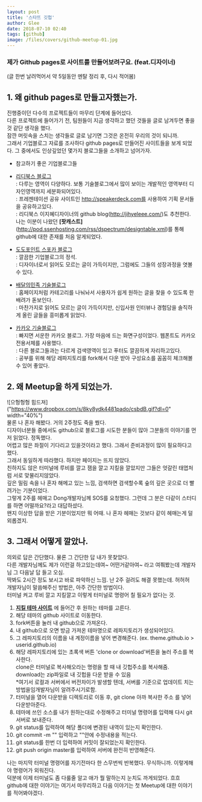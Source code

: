 ```yaml
---
layout: post
title: '스타뜨 깃헙'
author: Glee
date: 2018-07-10 02:40
tags: [github]
image: /files/covers/github-meetup-01.jpg
---
```


### 제가 Github pages로 사이트를 만들어보려구요. (feat.디자이너)  
(글 한번 날려먹어서 약 5일동안 멘탈 정리 후, 다시 적어봄)  

## 1. 왜 github pages로 만들고자했는가.  
진행중이던 다수의 프로젝트들이 마무리 단계에 들어섰다.  
다른 프로젝트에 들어가기 전, 팀원들이 지금 생각하고 했던 것들을 글로 남겨두면 좋을 것 같단 생각을 했다.  
잠깐 머릿속을 스치는 생각들로 글로 남기면 그것은 온전히 우리의 것이 되니까.  
그래서 기업블로그 자료를 조사하다 github pages로 만들어진 사이트들을 보게 되었다. 그 중에서도 인상깊었던 몇가지 블로그들을 소개하고 넘어가자.  

- 참고하기 좋은 기업블로그들  
 - [리디북스 블로그](http://www.ridicorp.com/blog/)  
   : 다루는 영역이 다양하다. 보통 기술블로그에서 많이 보이는 개발적인 영역부터 디자인영역까지 세분화되어있다.  
   : 프레젠테이션 공유 사이트인 http://speakerdeck.com를 사용하여 기획 문서들을 공유하고있다.  
   : 리디북스 이지혜디자이너의 github blog(http://jihyeleee.com/)도 추천한다. 나는 이분이 나왔던 **[팟캐스트]**(http://pod.ssenhosting.com/rss/dspectrum/designtable.xml)를 통해 github에 대한 존재를 처음 알게되었다. 
   
 - [도도포인트 스포카 블로그](https://spoqa.github.io/)  
    : 깔끔한 기업블로그의 정석.  
    : 디자이너로서 읽어도 모르는 글이 가득이지만, 그럼에도 그들의 성장과정을 엿볼 수 있다.  
  
 - [배달의민족 기술블로그](http://woowabros.github.io/)  
    : 홈페이지처럼 카테고리를 나눠놔서 사용자가 쉽게 원하는 글을 찾을 수 있도록 한 배려가 돋보인다.  
    : 마찬가지로 읽어도 모르는 글이 가득이지만, 신입사원 인터뷰나 경험담을 솔직하게 올린 글들을 흥미롭게 읽었다.  
  
 - [카카오 기술블로그](http://tech.kakao.com/)  
    : 빠지면 서운한 카카오 블로그. 가장 마음에 드는 화면구성이었다. 웹폰트도 카카오전용서체를 사용했다.  
    : 다른 블로그들과는 다르게 검색영역이 있고 푸터도 깔끔하게 자리하고있다.  
    : 공부를 위해 해당 레파지토리를 fork해서 다운 받아 구성요소를 꼼꼼히 체크해볼 수 있어 좋았다.  


## 2. 왜 Meetup을 하게 되었는가.
![으헝헝헝 힘드져]("https://www.dropbox.com/s/8ky8ydk4481pado/csbdB.gif?dl=0" width="40%")  
물론 나 혼자 해봤다. 거의 2주정도 죽을 쒔다.  
디자이너분들 중에서도 github으로 블로그를 시도한 분들이 많아 그분들의 이야기를 먼저 읽었다. 정독했다.  
어렵고 많은 좌절이 기다리고 있을것이라고 했다. 그래서 준비과정이 많이 필요하다고 했다.  
그래서 동일하게 따라했다. 하지만 페이지는 뜨지 않았다.  
친하지도 않은 터미널에 루비를 깔고 잼을 깔고 지킬을 깔았지만 그들은 엇갈린 태엽처럼 서로 맞물리지않았다.  
깊은 밀림 속을 나 혼자 해메고 있는 느낌, 검색하면 검색할수록 숲의 깊은 곳으로 더 빨려가는 기분이었다.  
그렇게 2주를 헤매고 Dong개발자님께 SOS를 요청했다. 그런데 그 분은 다같이 스터디를 하면 어떨까요?라고 대답하셨다.  
왠지 이상한 답을 받은 기분이었지만 뭐 어때. 나 혼자 헤매는 것보다 같이 헤매는게 덜 외롭겠지.  


## 3. 그래서 어떻게 깔았나.  
의외로 답은 간단했다. 물론 그 간단한 답 내가 못찾았다.  
다른 개발자님께도 제가 이런걸 하고있는데여~ 어떤거같아여~ 라고 여쭤봤는데 개발자님 그 다음날 답 들고 오심.  
딱봐도 2시간 정도 보시고 바로 파악하신 느낌. 난 2주 걸려도 해결 못했는데. 허허허  
개발자님이 말씀해주신 방법은, 아주 간단한 방법이다.  
터미널 켜고 루비 깔고 지킬깔고 이렇게 터미널로 명령어 칠 필요가 없다는 것.  
1. **[지킬 테마 사이트](http://jekyllthemes.org/)** 에 들어간 후 원하는 테마를 고른다.  
2. 해당 테마의 github 사이트로 이동한다.  
3. fork버튼을 눌러 내 github으로 가져온다.  
4. 내 github으로 오면 방금 가져온 테마명으로 레파지토리가 생성되어있다.  
5. 그 레파지토리의 이름을 내 계정이름을 넣어 변경해준다. (ex. theme.github.io > userid.github.io)  
6. 해당 레파지토리에 있는 초록색 버튼 'clone or download'버튼을 눌러 주소를 복사한다.<br />clone은 터미널로 복사해오라는 명령을 할 때 내 깃헙주소를 복사해줌.<br />download는 zip파일로 내 깃헙을 다운 받을 수 있음<br />*여기서 로컬과 서버에서 버전차이가 발생할 텐데, 서버를 기준으로 업데이트 치는 방법을임개발자님이 알려주시기로함.
7. 터미널을 열어 다운받을 디렉토리로 이동 후, git clone 아까 복사한 주소 를 넣어 다운받아준다.  
8. 테마에 쓰인 소스를 내가 원하는대로 수정해주고 터미널 명령어를 입력해 다시 git 서버로 보내준다.  
9. git status를 입력하여 해당 폴더에 변경된 내역이 있는지 확인한다.  
10. git commit -m "" 입력하고 ""안에 수정내용을 적는다.  
11. git status를 한번 더 입력하여 커밋이 잘되었는지 확인한다.  
12. git push origin master를 입력하여 서버에 완전히 반영해준다.  

나는 마지막 터미널 명령어를 자기전마다 한 스무번씩 반복했다. 무식하니까. 이렇게해야 명령어가 외워진다.  
덕분에 이제 터미널도 좀 다룰줄 알고 애가 뭘 말하는지 눈치도 까게되었다. 흐흐  
github에 대한 이야기는 여기서 마무리하고 다음 이야기는 첫 Meetup에 대한 이야기를 적어봐야겠다.  










